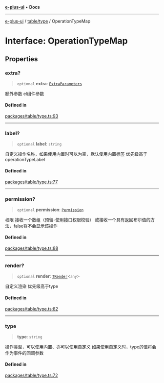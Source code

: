 [**e-plus-ui**](../../../README.md) • **Docs**

***

[e-plus-ui](../../../modules.md) / [table/type](../README.md) / OperationTypeMap

# Interface: OperationTypeMap

## Properties

### extra?

> `optional` **extra**: [`ExtraParameters`](../type-aliases/ExtraParameters.md)

额外参数
el组件参数

#### Defined in

[packages/table/type.ts:93](https://github.com/c-eqian/e-plus-ui/blob/9afe3efca84f90347511649ce68bd1a732377c38/packages/table/type.ts#L93)

***

### label?

> `optional` **label**: `string`

自定义操作名称，如果使用内置时可以为空，默认使用内置标签
优先级高于operationTypeLabel

#### Defined in

[packages/table/type.ts:77](https://github.com/c-eqian/e-plus-ui/blob/9afe3efca84f90347511649ce68bd1a732377c38/packages/table/type.ts#L77)

***

### permission?

> `optional` **permission**: [`Permission`](../type-aliases/Permission.md)

权限
接收一个数组（预留-使用接口权限校验）
或接收一个具有返回布尔值的方法，false将不会显示该操作

#### Defined in

[packages/table/type.ts:88](https://github.com/c-eqian/e-plus-ui/blob/9afe3efca84f90347511649ce68bd1a732377c38/packages/table/type.ts#L88)

***

### render?

> `optional` **render**: [`TRender`](../type-aliases/TRender.md)\<`any`\>

自定义渲染
优先级高于type

#### Defined in

[packages/table/type.ts:82](https://github.com/c-eqian/e-plus-ui/blob/9afe3efca84f90347511649ce68bd1a732377c38/packages/table/type.ts#L82)

***

### type

> **type**: `string`

操作类型，可以使用内置、亦可以使用自定义
如果使用自定义时，type的值将会作为事件的回调参数

#### Defined in

[packages/table/type.ts:72](https://github.com/c-eqian/e-plus-ui/blob/9afe3efca84f90347511649ce68bd1a732377c38/packages/table/type.ts#L72)
